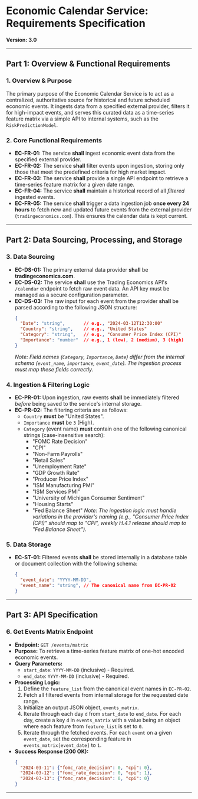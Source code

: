 # Economic Calendar Service: Requirements Specification

**Version: 3.0**

---

## Part 1: Overview & Functional Requirements

### 1. Overview & Purpose
The primary purpose of the Economic Calendar Service is to act as a centralized, authoritative source for historical and future scheduled economic events. It ingests data from a specified external provider, filters it for high-impact events, and serves this curated data as a time-series feature matrix via a simple API to internal systems, such as the `RiskPredictionModel`.

### 2. Core Functional Requirements
- **EC-FR-01:** The service **shall** ingest economic event data from the specified external provider.
- **EC-FR-02:** The service **shall** filter events upon ingestion, storing only those that meet the predefined criteria for high market impact.
- **EC-FR-03:** The service **shall** provide a single API endpoint to retrieve a time-series feature matrix for a given date range.
- **EC-FR-04:** The service **shall** maintain a historical record of all *filtered* ingested events.
- **EC-FR-05:** The service **shall** trigger a data ingestion job **once every 24 hours** to fetch new and updated future events from the external provider (`tradingeconomics.com`). This ensures the calendar data is kept current.

---

## Part 2: Data Sourcing, Processing, and Storage

### 3. Data Sourcing
- **EC-DS-01:** The primary external data provider **shall** be **tradingeconomics.com**.
- **EC-DS-02:** The service **shall** use the Trading Economics API's `/calendar` endpoint to fetch raw event data. An API key must be managed as a secure configuration parameter.
- **EC-DS-03:** The raw input for each event from the provider **shall** be parsed according to the following JSON structure:
  ```json
  {
    "Date": "string",       // e.g., "2024-03-12T12:30:00"
    "Country": "string",    // e.g., "United States"
    "Category": "string",   // e.g., "Consumer Price Index (CPI)"
    "Importance": "number"  // e.g., 1 (low), 2 (medium), 3 (high)
  }
  ```
  *Note: Field names (`Category`, `Importance`, `Date`) differ from the internal schema (`event_name`, `importance`, `event_date`). The ingestion process must map these fields correctly.*

### 4. Ingestion & Filtering Logic
- **EC-PR-01:** Upon ingestion, raw events **shall** be immediately filtered *before* being saved to the service's internal storage.
- **EC-PR-02:** The filtering criteria are as follows:
  - `Country` **must** be "United States".
  - `Importance` **must** be `3` (High).
  - `Category` (event name) **must** contain one of the following canonical strings (case-insensitive search):
    - "FOMC Rate Decision"
    - "CPI"
    - "Non-Farm Payrolls"
    - "Retail Sales"
    - "Unemployment Rate"
    - "GDP Growth Rate"
    - "Producer Price Index"
    - "ISM Manufacturing PMI"
    - "ISM Services PMI"
    - "University of Michigan Consumer Sentiment"
    - "Housing Starts"
    - "Fed Balance Sheet"
    *Note: The ingestion logic must handle variations in the provider's naming (e.g., "Consumer Price Index (CPI)" should map to "CPI", weekly H.4.1 release should map to "Fed Balance Sheet").*

### 5. Data Storage
- **EC-ST-01:** Filtered events **shall** be stored internally in a database table or document collection with the following schema:
  ```json
  {
    "event_date": "YYYY-MM-DD",
    "event_name": "string", // The canonical name from EC-PR-02
  }
  ```

---

## Part 3: API Specification

### 6. Get Events Matrix Endpoint
- **Endpoint:** `GET /events/matrix`
- **Purpose:** To retrieve a time-series feature matrix of one-hot encoded economic events.
- **Query Parameters:**
  - `start_date`: `YYYY-MM-DD` (inclusive) - Required.
  - `end_date`: `YYYY-MM-DD` (inclusive) - Required.
- **Processing Logic:**
  1.  Define the `feature_list` from the canonical event names in `EC-PR-02`.
  2.  Fetch all filtered events from internal storage for the requested date range.
  3.  Initialize an output JSON object, `events_matrix`.
  4.  Iterate through each day `d` from `start_date` to `end_date`. For each day, create a key `d` in `events_matrix` with a value being an object where each feature from `feature_list` is set to `0`.
  5.  Iterate through the fetched events. For each `event` on a given `event_date`, set the corresponding feature in `events_matrix[event_date]` to `1`.
- **Success Response (200 OK):**
  ```json
  {
    "2024-03-11": {"fomc_rate_decision": 0, "cpi": 0},
    "2024-03-12": {"fomc_rate_decision": 0, "cpi": 1},
    "2024-03-13": {"fomc_rate_decision": 0, "cpi": 0}
  }
  ```

--- 